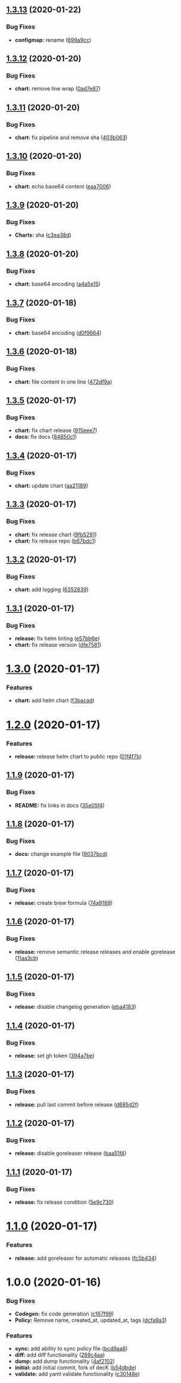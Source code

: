 ## [1.3.13](https://github.com/ninjaneers-team/uropa/compare/v1.3.12...v1.3.13) (2020-01-22)


### Bug Fixes

* **configmap:** rename ([699a9cc](https://github.com/ninjaneers-team/uropa/commit/699a9cc8b40e18dc3daf590c0cdc1d33477db436))

## [1.3.12](https://github.com/ninjaneers-team/uropa/compare/v1.3.11...v1.3.12) (2020-01-20)


### Bug Fixes

* **chart:** remove line wrap ([0ad7e87](https://github.com/ninjaneers-team/uropa/commit/0ad7e87e1f173e61cd8b6a7a7a7525c664d6333d))

## [1.3.11](https://github.com/ninjaneers-team/uropa/compare/v1.3.10...v1.3.11) (2020-01-20)


### Bug Fixes

* **chart:** fix pipeline and remove sha ([403b063](https://github.com/ninjaneers-team/uropa/commit/403b063098ea7ad6ca350289c1975b09eba5e7b9))

## [1.3.10](https://github.com/ninjaneers-team/uropa/compare/v1.3.9...v1.3.10) (2020-01-20)


### Bug Fixes

* **chart:** echo base64 content ([eaa7006](https://github.com/ninjaneers-team/uropa/commit/eaa700608bb5bee4a45ffd64fb15884063abfd68))

## [1.3.9](https://github.com/ninjaneers-team/uropa/compare/v1.3.8...v1.3.9) (2020-01-20)


### Bug Fixes

* **Charts:** sha ([c3ea38d](https://github.com/ninjaneers-team/uropa/commit/c3ea38dc346a2e81d995b9595964740dcae83685))

## [1.3.8](https://github.com/ninjaneers-team/uropa/compare/v1.3.7...v1.3.8) (2020-01-20)


### Bug Fixes

* **chart:** base64 encoding ([a4a5e15](https://github.com/ninjaneers-team/uropa/commit/a4a5e1539551a313208abfac6cbc5457c2d773aa))

## [1.3.7](https://github.com/ninjaneers-team/uropa/compare/v1.3.6...v1.3.7) (2020-01-18)


### Bug Fixes

* **chart:** base64 encoding ([d0f9664](https://github.com/ninjaneers-team/uropa/commit/d0f966499a9ccd4d372c0f403b90b75256ff4d04))

## [1.3.6](https://github.com/ninjaneers-team/uropa/compare/v1.3.5...v1.3.6) (2020-01-18)


### Bug Fixes

* **chart:** file content in one line ([472df9a](https://github.com/ninjaneers-team/uropa/commit/472df9a73bc98fb10816385b528da2dcdc5ac51e))

## [1.3.5](https://github.com/ninjaneers-team/uropa/compare/v1.3.4...v1.3.5) (2020-01-17)


### Bug Fixes

* **chart:** fix chart release ([915eee7](https://github.com/ninjaneers-team/uropa/commit/915eee7ff39b0b7c1f3f008c20e30b94857be731))
* **docs:** fix docs ([84850c1](https://github.com/ninjaneers-team/uropa/commit/84850c15a2ebdcd0c1081e2e0f310dd36de7f6a8))

## [1.3.4](https://github.com/ninjaneers-team/uropa/compare/v1.3.3...v1.3.4) (2020-01-17)


### Bug Fixes

* **chart:** update chart ([aa21189](https://github.com/ninjaneers-team/uropa/commit/aa21189cdaa7c398813cdd3fb8a7c6fe920fdfc6))

## [1.3.3](https://github.com/ninjaneers-team/uropa/compare/v1.3.2...v1.3.3) (2020-01-17)


### Bug Fixes

* **chart:** fix release chart ([9fb5291](https://github.com/ninjaneers-team/uropa/commit/9fb5291398b8b85ee681d91702491045cb748987))
* **chart:** fix release repo ([b67bdc1](https://github.com/ninjaneers-team/uropa/commit/b67bdc1b02a588bf92ba2f8ac2a98ea5fc8ea852))

## [1.3.2](https://github.com/ninjaneers-team/uropa/compare/v1.3.1...v1.3.2) (2020-01-17)


### Bug Fixes

* **chart:** add logging ([6352839](https://github.com/ninjaneers-team/uropa/commit/6352839b58d0984fecbded2864bc1bb021ed59bb))

## [1.3.1](https://github.com/ninjaneers-team/uropa/compare/v1.3.0...v1.3.1) (2020-01-17)


### Bug Fixes

* **release:** fix helm linting ([e57bb6e](https://github.com/ninjaneers-team/uropa/commit/e57bb6efaa1fef97cb6d797e4ff468718e3d5bc3))
* **chart:** fix release version ([dfe7581](https://github.com/ninjaneers-team/uropa/commit/dfe758106f5f3373c6c4804da3ac9060922ba090))

# [1.3.0](https://github.com/ninjaneers-team/uropa/compare/v1.2.0...v1.3.0) (2020-01-17)


### Features

* **chart:** add helm chart ([f3bacad](https://github.com/ninjaneers-team/uropa/commit/f3bacad35201125ffd0c74829a40c652d4dfd7ac))

# [1.2.0](https://github.com/ninjaneers-team/uropa/compare/v1.1.9...v1.2.0) (2020-01-17)


### Features

* **release:** release helm chart to public repo ([01f4f7b](https://github.com/ninjaneers-team/uropa/commit/01f4f7b27910be50e60024250373f0643393de6a))

## [1.1.9](https://github.com/ninjaneers-team/uropa/compare/v1.1.8...v1.1.9) (2020-01-17)


### Bug Fixes

* **README:** fix links in docs ([35e05f4](https://github.com/ninjaneers-team/uropa/commit/35e05f4f3ea1dd2dcd8896074c52ea9fa103bf08))

## [1.1.8](https://github.com/ninjaneers-team/uropa/compare/v1.1.7...v1.1.8) (2020-01-17)


### Bug Fixes

* **docs:** change example file ([9037bcd](https://github.com/ninjaneers-team/uropa/commit/9037bcd0dc6ce8f22ad4a8d6f9a18da5a81a7c5c))

## [1.1.7](https://github.com/ninjaneers-team/uropa/compare/v1.1.6...v1.1.7) (2020-01-17)


### Bug Fixes

* **release:** create brew formula ([74a9189](https://github.com/ninjaneers-team/uropa/commit/74a9189448eed61e4bba2c94fc742e4f97de442c))

## [1.1.6](https://github.com/ninjaneers-team/uropa/compare/v1.1.5...v1.1.6) (2020-01-17)


### Bug Fixes

* **release:** remove semantic release releases and enable gorelease ([11aa3cb](https://github.com/ninjaneers-team/uropa/commit/11aa3cb92c9357395e03ebdb067416dc802b95a1))

## [1.1.5](https://github.com/ninjaneers-team/uropa/compare/v1.1.4...v1.1.5) (2020-01-17)


### Bug Fixes

* **release:** disable changelog generation ([eba4183](https://github.com/ninjaneers-team/uropa/commit/eba418339a0f3bb48fc7d564b553314d92ea19b5))

## [1.1.4](https://github.com/ninjaneers-team/uropa/compare/v1.1.3...v1.1.4) (2020-01-17)


### Bug Fixes

* **release:** set gh token ([394a7be](https://github.com/ninjaneers-team/uropa/commit/394a7be49177e82f48590254107d086d46b34929))

## [1.1.3](https://github.com/ninjaneers-team/uropa/compare/v1.1.2...v1.1.3) (2020-01-17)


### Bug Fixes

* **release:** pull last commit before release ([d685d2f](https://github.com/ninjaneers-team/uropa/commit/d685d2fe4053c4ac7bdc38aeeeac686729af60e7))

## [1.1.2](https://github.com/ninjaneers-team/uropa/compare/v1.1.1...v1.1.2) (2020-01-17)


### Bug Fixes

* **release:** disable goreleaser release ([baa51f4](https://github.com/ninjaneers-team/uropa/commit/baa51f4d969d90db7d66a5c52b2dec73f3549835))

## [1.1.1](https://github.com/ninjaneers-team/uropa/compare/v1.1.0...v1.1.1) (2020-01-17)


### Bug Fixes

* **release:** fix release condition ([5e9c730](https://github.com/ninjaneers-team/uropa/commit/5e9c7302ac3ec352fa87d2d23efa47b5f9f05854))

# [1.1.0](https://github.com/ninjaneers-team/uropa/compare/v1.0.0...v1.1.0) (2020-01-17)


### Features

* **release:** add goreleaser for automatic releases ([fc5b434](https://github.com/ninjaneers-team/uropa/commit/fc5b43408bc4a0d2aac99352a6871a7d7797c728))

# 1.0.0 (2020-01-16)


### Bug Fixes

* **Codegen:** fix code generation ([c167f99](https://github.com/ninjaneers-team/uropa/commit/c167f99363a84c9a195f255dfd648f1191669d60))
* **Policy:** Remove name, created_at, updated_at, tags ([dcfa9a3](https://github.com/ninjaneers-team/uropa/commit/dcfa9a34ba85eed840bd1c71400743755df6fbf1))


### Features

* **sync:** add ability to sync policy file ([bcd9aa8](https://github.com/ninjaneers-team/uropa/commit/bcd9aa8a776e2cd8407fc9685335873dde04cb02))
* **diff:** add diff functionality ([289c4aa](https://github.com/ninjaneers-team/uropa/commit/289c4aa7b463370bbef4919adcef8cab16a53c04))
* **dump:** add dump functionality ([4af2102](https://github.com/ninjaneers-team/uropa/commit/4af2102c8f0755dd9b7679b2a7e18437f48f3f70))
* **initial:** add initial commit, fork of decK ([b54dbde](https://github.com/ninjaneers-team/uropa/commit/b54dbde5c8c4081da766abc3f591ff8f9b4af40b))
* **validate:** add yaml validate functionality ([c30148e](https://github.com/ninjaneers-team/uropa/commit/c30148edacb194e4dfb7f0e74aff83530a8feb79))
